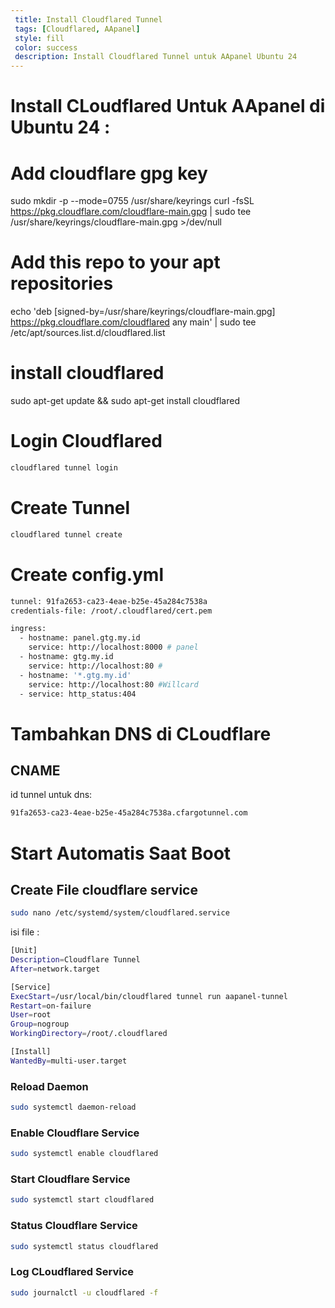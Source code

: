 ```yaml
---
 title: Install Cloudflared Tunnel
 tags: [Cloudflared, AApanel]
 style: fill
 color: success
 description: Install Cloudflared Tunnel untuk AApanel Ubuntu 24
---
```


# Install CLoudflared Untuk AApanel di Ubuntu 24 :
# Add cloudflare gpg key
sudo mkdir -p --mode=0755 /usr/share/keyrings
curl -fsSL https://pkg.cloudflare.com/cloudflare-main.gpg | sudo tee /usr/share/keyrings/cloudflare-main.gpg >/dev/null

# Add this repo to your apt repositories
echo 'deb [signed-by=/usr/share/keyrings/cloudflare-main.gpg] https://pkg.cloudflare.com/cloudflared any main' | sudo tee /etc/apt/sources.list.d/cloudflared.list

# install cloudflared
sudo apt-get update && sudo apt-get install cloudflared


# Login Cloudflared
```bash
cloudflared tunnel login
```

# Create Tunnel
```bash
cloudflared tunnel create
```

# Create config.yml
```bash
tunnel: 91fa2653-ca23-4eae-b25e-45a284c7538a
credentials-file: /root/.cloudflared/cert.pem

ingress:
  - hostname: panel.gtg.my.id
    service: http://localhost:8000 # panel
  - hostname: gtg.my.id
    service: http://localhost:80 #
  - hostname: '*.gtg.my.id'
    service: http://localhost:80 #Willcard
  - service: http_status:404
```

# Tambahkan DNS di CLoudflare
## CNAME
id tunnel untuk dns:
```bash
91fa2653-ca23-4eae-b25e-45a284c7538a.cfargotunnel.com
```

# Start Automatis Saat Boot

## Create File cloudflare service
```bash
sudo nano /etc/systemd/system/cloudflared.service
```

isi file :
```bash
[Unit]
Description=Cloudflare Tunnel
After=network.target

[Service]
ExecStart=/usr/local/bin/cloudflared tunnel run aapanel-tunnel
Restart=on-failure
User=root
Group=nogroup
WorkingDirectory=/root/.cloudflared

[Install]
WantedBy=multi-user.target
```

### Reload Daemon
```bash
sudo systemctl daemon-reload
```

### Enable Cloudflare Service
```bash
sudo systemctl enable cloudflared
```
### Start Cloudflare Service
```bash
sudo systemctl start cloudflared
```

### Status Cloudflare Service
```bash
sudo systemctl status cloudflared
```

### Log CLoudflared Service
```bash
sudo journalctl -u cloudflared -f
```